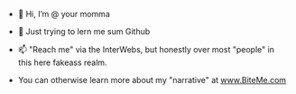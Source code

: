 - 👋 Hi, I’m @ your momma
- 👀 Just trying to lern me sum  Github


- 📫 "Reach me" via the InterWebs, but honestly over most "people" in this here fakeass realm.
- You can otherwise learn more about my "narrative" at www.BiteMe.com


<!---
is a ✨ special ✨ repository because its `README.md` (this file) appears on your GitHub profile.
You can click the Preview link to take a look at your changes.
--->
